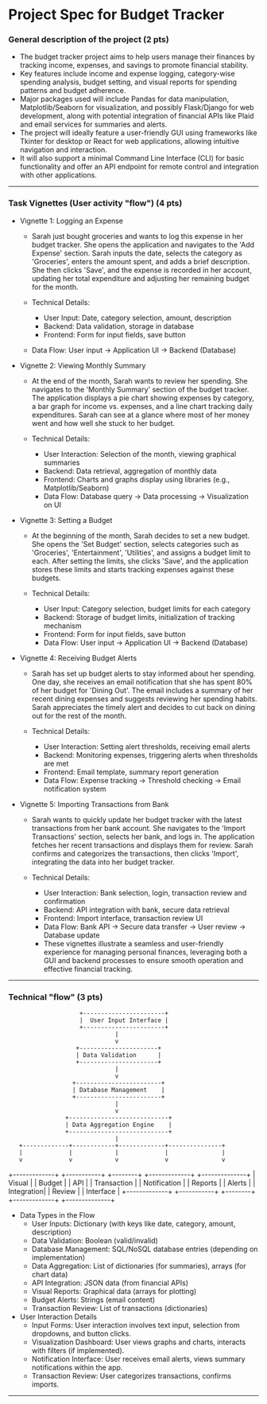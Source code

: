 # Project Spec for Budget Tracker

### General description of the project (2 pts)
- The budget tracker project aims to help users manage their finances by tracking income, expenses, and savings to promote financial stability.
- Key features include income and expense logging, category-wise spending analysis, budget setting, and visual reports for spending patterns and budget adherence.
- Major packages used will include Pandas for data manipulation, Matplotlib/Seaborn for visualization, and possibly Flask/Django for web development, along with potential integration of financial APIs like Plaid and email services for summaries and alerts.
- The project will ideally feature a user-friendly GUI using frameworks like Tkinter for desktop or React for web applications, allowing intuitive navigation and interaction.
- It will also support a minimal Command Line Interface (CLI) for basic functionality and offer an API endpoint for remote control and integration with other applications.

--------------------------------------------------------------------------------------

### Task Vignettes (User activity "flow") (4 pts)
- Vignette 1: Logging an Expense
  - Sarah just bought groceries and wants to log this expense in her budget tracker. She opens the application and navigates to the 'Add Expense' section. Sarah inputs the date, selects the category as 'Groceries', enters the amount spent, and adds a brief description. She then clicks 'Save', and the expense is recorded in her account, updating her total expenditure and adjusting her remaining budget for the month.

  - Technical Details:
    - User Input: Date, category selection, amount, description
    - Backend: Data validation, storage in database
    - Frontend: Form for input fields, save button
  - Data Flow: User input -> Application UI -> Backend (Database)
 
- Vignette 2: Viewing Monthly Summary
  - At the end of the month, Sarah wants to review her spending. She navigates to the 'Monthly Summary' section of the budget tracker. The application displays a pie chart showing expenses by category, a bar graph for income vs. expenses, and a line chart tracking daily expenditures. Sarah can see at a glance where most of her money went and how well she stuck to her budget.

  - Technical Details:
    - User Interaction: Selection of the month, viewing graphical summaries
    - Backend: Data retrieval, aggregation of monthly data
    - Frontend: Charts and graphs display using libraries (e.g., Matplotlib/Seaborn)
    - Data Flow: Database query -> Data processing -> Visualization on UI
    
- Vignette 3: Setting a Budget
  - At the beginning of the month, Sarah decides to set a new budget. She opens the 'Set Budget' section, selects categories such as 'Groceries', 'Entertainment', 'Utilities', and assigns a budget limit to each. After setting the limits, she clicks 'Save', and the application stores these limits and starts tracking expenses against these budgets.

  - Technical Details:
    - User Input: Category selection, budget limits for each category
    - Backend: Storage of budget limits, initialization of tracking mechanism
    - Frontend: Form for input fields, save button
    - Data Flow: User input -> Application UI -> Backend (Database)
      
- Vignette 4: Receiving Budget Alerts
  - Sarah has set up budget alerts to stay informed about her spending. One day, she receives an email notification that she has spent 80% of her budget for 'Dining Out'. The email includes a summary of her recent dining expenses and suggests reviewing her spending habits. Sarah appreciates the timely alert and decides to cut back on dining out for the rest of the month.

  - Technical Details:
    - User Interaction: Setting alert thresholds, receiving email alerts
    - Backend: Monitoring expenses, triggering alerts when thresholds are met
    - Frontend: Email template, summary report generation
    - Data Flow: Expense tracking -> Threshold checking -> Email notification system
      
- Vignette 5: Importing Transactions from Bank
  - Sarah wants to quickly update her budget tracker with the latest transactions from her bank account. She navigates to the 'Import Transactions' section, selects her bank, and logs in. The application fetches her recent transactions and displays them for review. Sarah confirms and categorizes the transactions, then clicks 'Import', integrating the data into her budget tracker.

  - Technical Details:
    - User Interaction: Bank selection, login, transaction review and confirmation
    - Backend: API integration with bank, secure data retrieval
    - Frontend: Import interface, transaction review UI
    - Data Flow: Bank API -> Secure data transfer -> User review -> Database update
    - These vignettes illustrate a seamless and user-friendly experience for managing personal finances, leveraging both a GUI and backend processes to ensure smooth operation and effective financial tracking.

--------------------------------------------------------------------

### Technical "flow" (3 pts)
                        +-----------------------+
                        |  User Input Interface |
                        +-----------------------+
                                  |
                                  v
                       +----------------------+
                       | Data Validation      |
                       +----------------------+
                                  |
                                  v
                      +------------------------+
                      | Database Management    |
                      +------------------------+
                                  |
                                  v
                    +----------------------------+
                    | Data Aggregation Engine    |
                    +----------------------------+
                                  |
       +-------------+------------+-------------+---------------+
       |             |            |             |               |
       v             v            v             v               v
+-------------+ +-----------+ +--------+ +-------------+ +--------------+
| Visual      | | Budget    | | API     | | Transaction | | Notification |
| Reports     | | Alerts    | | Integration| | Review   | | Interface    |
+-------------+ +-----------+ +--------+ +-------------+ +--------------+

- Data Types in the Flow
    - User Inputs: Dictionary (with keys like date, category, amount, description)
    - Data Validation: Boolean (valid/invalid)
    - Database Management: SQL/NoSQL database entries (depending on implementation)
    - Data Aggregation: List of dictionaries (for summaries), arrays (for chart data)
    - API Integration: JSON data (from financial APIs)
    - Visual Reports: Graphical data (arrays for plotting)
    - Budget Alerts: Strings (email content)
    - Transaction Review: List of transactions (dictionaries)
- User Interaction Details
    - Input Forms: User interaction involves text input, selection from dropdowns, and button clicks.
    - Visualization Dashboard: User views graphs and charts, interacts with filters (if implemented).
    - Notification Interface: User receives email alerts, views summary notifications within the app.
    - Transaction Review: User categorizes transactions, confirms imports.
------------------------------------------------------------

